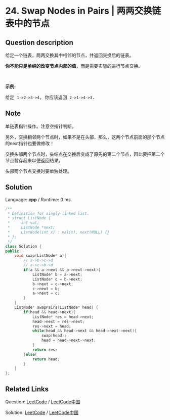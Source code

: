 # 24. Swap Nodes in Pairs | 两两交换链表中的节点

## Question description

<!--If you want to use the English description, use <p>Given a&nbsp;linked list, swap every two adjacent nodes and return its head.</p>

<p>You may <strong>not</strong> modify the values in the list&#39;s nodes, only nodes itself may be changed.</p>

<p>&nbsp;</p>

<p><strong>Example:</strong></p>

<pre>
Given <code>1-&gt;2-&gt;3-&gt;4</code>, you should return the list as <code>2-&gt;1-&gt;4-&gt;3</code>.
</pre>
 instead-->
<p>给定一个链表，两两交换其中相邻的节点，并返回交换后的链表。</p>

<p><strong>你不能只是单纯的改变节点内部的值</strong>，而是需要实际的进行节点交换。</p>

<p>&nbsp;</p>

<p><strong>示例:</strong></p>

<pre>给定 <code>1-&gt;2-&gt;3-&gt;4</code>, 你应该返回 <code>2-&gt;1-&gt;4-&gt;3</code>.
</pre>


## Note

单链表指针操作。注意空指针判断。

另外，交换相邻两个节点时，如果不是在头部，那么，这两个节点前面的那个节点的next指针也要做修改！

交换头部两个节点时，头结点在交换后变成了原先的第二个节点，因此要把第二个节点暂存起来以便返回结果。

头部两个节点交换时要单独处理。


## Solution

Language: **cpp**  /  Runtime: 0 ms

```cpp
/**
 * Definition for singly-linked list.
 * struct ListNode {
 *     int val;
 *     ListNode *next;
 *     ListNode(int x) : val(x), next(NULL) {}
 * };
 */
class Solution {
public:
    void swap(ListNode* a){
        // a->b->c->d
        // a->c->b->d
        if(a && a->next && a->next->next){
            ListNode* b = a->next;
            ListNode* c = b->next;
            b->next = c->next;
            c->next = b;
            a->next = c;
        }
    }
    ListNode* swapPairs(ListNode* head) {
        if(head && head->next){
            ListNode* res = head->next;
            head->next = res->next;
            res->next = head;
            while(head && head->next && head->next->next){
                swap(head);
                head = head->next->next;
            }
            return res;
        }else{
            return head;
        }
    }
};
```



## Related Links

Question: [LeetCode](https://leetcode.com/problems/swap-nodes-in-pairs/description/)  /  [LeetCode中国](https://leetcode-cn.com/problems/swap-nodes-in-pairs/description/)

Solution: [LeetCode](https://leetcode.com/articles/swap-nodes-in-pairs/)  /  [LeetCode中国](https://leetcode-cn.com/articles/swap-nodes-in-pairs/)